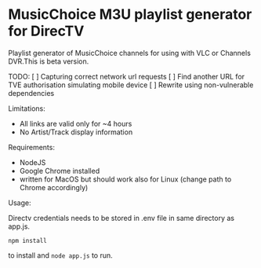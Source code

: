 # MusicChoice M3U playlist generator for DirecTV

Playlist generator of MusicChoice channels for using with VLC or Channels DVR.This is beta
version. 

TODO:
[ ] Capturing correct network url requests
[ ] Find another URL for TVE authorisation simulating mobile device
[ ] Rewrite using non-vulnerable dependencies

Limitations:
- All links are valid only for ~4 hours
- No Artist/Track display information

Requirements:
- NodeJS
- Google Chrome installed
- written for MacOS but should work also for Linux (change path to Chrome accordingly)

Usage:

Directv credentials needs to be stored in .env file in same directory as app.js.
```
npm install
```
to install and `node app.js` to run.

